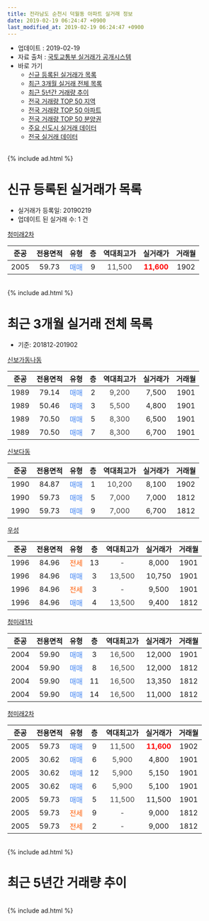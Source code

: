 ```yaml
---
title: 전라남도 순천시 덕월동 아파트 실거래 정보
date: 2019-02-19 06:24:47 +0900
last_modified_at: 2019-02-19 06:24:47 +0900
---
```


* 업데이트 : 2019-02-19
* 자료 출처 : [국토교통부 실거래가 공개시스템](http://rt.molit.go.kr)
* 바로 가기
    * [신규 등록된 실거래가 목록](#신규-등록된-실거래가-목록)
    * [최근 3개월 실거래 전체 목록](#최근-3개월-실거래-전체-목록)
    * [최근 5년간 거래량 추이](#최근-5년간-거래량-추이)
    * [전국 거래량 TOP 50 지역](https://inasie.github.io/apt-trade-info/최근-3개월-전국에서-가장-거래가-많이-발생한-지역)
    * [전국 거래량 TOP 50 아파트](https://inasie.github.io/apt-trade-info/최근-3개월-전국에서-가장-거래가-많이-발생한-아파트)
    * [전국 거래량 TOP 50 분양권](https://inasie.github.io/apt-trade-info/최근-3개월-전국에서-가장-거래가-많이-발생한-분양권)
    * [주요 신도시 실거래 데이터](https://inasie.github.io/apt-trade-info/주요-신도시)
    * [전국 실거래 데이터](https://inasie.github.io/apt-trade-info/전국)
<br>
{% include ad.html %}
<br>

# 신규 등록된 실거래가 목록
* 실거래가 등록일: 20190219
* 업데이트 된 실거래 수: 1 건


[청미래2차](https://search.naver.com/search.naver?query=%EC%A0%84%EB%9D%BC%EB%82%A8%EB%8F%84+%EC%88%9C%EC%B2%9C%EC%8B%9C+%EB%8D%95%EC%9B%94%EB%8F%99+%EC%B2%AD%EB%AF%B8%EB%9E%982%EC%B0%A8)

|준공|전용면적|유형|층|역대최고가|실거래가|거래월|
|:---:|:---:|:---:|:---:|:---:|:---:|:---:|
|2005|59.73|<span style="color:#4285f3">매매</span>|9|<span style="color:#444444">11,500</span>|<b><span style="color:#ff0000">11,600</span></b>|1902|


<br>
{% include ad.html %}
<br>

# 최근 3개월 실거래 전체 목록
* 기준: 201812-201902


[신보가동나동](https://search.naver.com/search.naver?query=%EC%A0%84%EB%9D%BC%EB%82%A8%EB%8F%84+%EC%88%9C%EC%B2%9C%EC%8B%9C+%EB%8D%95%EC%9B%94%EB%8F%99+%EC%8B%A0%EB%B3%B4%EA%B0%80%EB%8F%99%EB%82%98%EB%8F%99)

|준공|전용면적|유형|층|역대최고가|실거래가|거래월|
|:---:|:---:|:---:|:---:|:---:|:---:|:---:|
|1989|79.14|<span style="color:#4285f3">매매</span>|2|<span style="color:#444444">9,200</span>|7,500|1901|
|1989|50.46|<span style="color:#4285f3">매매</span>|3|<span style="color:#444444">5,500</span>|4,800|1901|
|1989|70.50|<span style="color:#4285f3">매매</span>|5|<span style="color:#444444">8,300</span>|6,500|1901|
|1989|70.50|<span style="color:#4285f3">매매</span>|7|<span style="color:#444444">8,300</span>|6,700|1901|

[신보다동](https://search.naver.com/search.naver?query=%EC%A0%84%EB%9D%BC%EB%82%A8%EB%8F%84+%EC%88%9C%EC%B2%9C%EC%8B%9C+%EB%8D%95%EC%9B%94%EB%8F%99+%EC%8B%A0%EB%B3%B4%EB%8B%A4%EB%8F%99)

|준공|전용면적|유형|층|역대최고가|실거래가|거래월|
|:---:|:---:|:---:|:---:|:---:|:---:|:---:|
|1990|84.87|<span style="color:#4285f3">매매</span>|1|<span style="color:#444444">10,200</span>|8,100|1902|
|1990|59.73|<span style="color:#4285f3">매매</span>|5|<span style="color:#444444">7,000</span>|7,000|1812|
|1990|59.73|<span style="color:#4285f3">매매</span>|9|<span style="color:#444444">7,000</span>|6,700|1812|

[우성](https://search.naver.com/search.naver?query=%EC%A0%84%EB%9D%BC%EB%82%A8%EB%8F%84+%EC%88%9C%EC%B2%9C%EC%8B%9C+%EB%8D%95%EC%9B%94%EB%8F%99+%EC%9A%B0%EC%84%B1)

|준공|전용면적|유형|층|역대최고가|실거래가|거래월|
|:---:|:---:|:---:|:---:|:---:|:---:|:---:|
|1996|84.96|<span style="color:#ff5a00">전세</span>|13|<span style="color:#444444">-</span>|8,000|1901|
|1996|84.96|<span style="color:#4285f3">매매</span>|3|<span style="color:#444444">13,500</span>|10,750|1901|
|1996|84.96|<span style="color:#ff5a00">전세</span>|3|<span style="color:#444444">-</span>|9,500|1901|
|1996|84.96|<span style="color:#4285f3">매매</span>|4|<span style="color:#444444">13,500</span>|9,400|1812|

[청미래1차](https://search.naver.com/search.naver?query=%EC%A0%84%EB%9D%BC%EB%82%A8%EB%8F%84+%EC%88%9C%EC%B2%9C%EC%8B%9C+%EB%8D%95%EC%9B%94%EB%8F%99+%EC%B2%AD%EB%AF%B8%EB%9E%981%EC%B0%A8)

|준공|전용면적|유형|층|역대최고가|실거래가|거래월|
|:---:|:---:|:---:|:---:|:---:|:---:|:---:|
|2004|59.90|<span style="color:#4285f3">매매</span>|3|<span style="color:#444444">16,500</span>|12,000|1901|
|2004|59.90|<span style="color:#4285f3">매매</span>|8|<span style="color:#444444">16,500</span>|12,000|1812|
|2004|59.90|<span style="color:#4285f3">매매</span>|11|<span style="color:#444444">16,500</span>|13,350|1812|
|2004|59.90|<span style="color:#4285f3">매매</span>|14|<span style="color:#444444">16,500</span>|11,000|1812|

[청미래2차](https://search.naver.com/search.naver?query=%EC%A0%84%EB%9D%BC%EB%82%A8%EB%8F%84+%EC%88%9C%EC%B2%9C%EC%8B%9C+%EB%8D%95%EC%9B%94%EB%8F%99+%EC%B2%AD%EB%AF%B8%EB%9E%982%EC%B0%A8)

|준공|전용면적|유형|층|역대최고가|실거래가|거래월|
|:---:|:---:|:---:|:---:|:---:|:---:|:---:|
|2005|59.73|<span style="color:#4285f3">매매</span>|9|<span style="color:#444444">11,500</span>|<b><span style="color:#ff0000">11,600</span></b>|1902|
|2005|30.62|<span style="color:#4285f3">매매</span>|6|<span style="color:#444444">5,900</span>|4,800|1901|
|2005|30.62|<span style="color:#4285f3">매매</span>|12|<span style="color:#444444">5,900</span>|5,150|1901|
|2005|30.62|<span style="color:#4285f3">매매</span>|6|<span style="color:#444444">5,900</span>|5,100|1901|
|2005|59.73|<span style="color:#4285f3">매매</span>|5|<span style="color:#444444">11,500</span>|11,500|1901|
|2005|59.73|<span style="color:#ff5a00">전세</span>|9|<span style="color:#444444">-</span>|9,000|1812|
|2005|59.73|<span style="color:#ff5a00">전세</span>|2|<span style="color:#444444">-</span>|9,000|1812|


<br>
{% include ad.html %}
<br>

# 최근 5년간 거래량 추이


<div style="width:100%;">
    <canvas id="deal_progress" height="200"></canvas>
</div>

<script>
new Chart(document.getElementById("deal_progress"), {
    type: 'line',
    data: {
        labels: ['201402','201403','201404','201405','201406','201407','201408','201409','201410','201411','201412','201501','201502','201503','201504','201505','201506','201507','201508','201509','201510','201511','201512','201601','201602','201603','201604','201605','201606','201607','201608','201609','201610','201611','201612','201701','201702','201703','201704','201705','201706','201707','201708','201709','201710','201711','201712','201801','201802','201803','201804','201805','201806','201807','201808','201809','201810','201811','201812','201901','201902'],
        datasets: [{
            label: '매매',
            pointRadius: 1,
            data: [7, 5, 7, 2, 7, 5, 4, 7, 5, 4, 5, 9, 2, 6, 9, 3, 12, 12, 8, 6, 6, 2, 3, 7, 13, 10, 12, 6, 9, 13, 9, 7, 8, 8, 5, 12, 8, 8, 8, 7, 7, 8, 8, 10, 4, 4, 5, 10, 4, 13, 8, 9, 4, 7, 13, 6, 7, 1, 6, 10, 2],
            borderColor: "rgba(255, 201, 14, 1)",
            backgroundColor: "rgba(255, 201, 14, 0.5)",
            fill: false,
            lineTension: 0
        },{
            label: '전월세',
            pointRadius: 1,
            data: [3, 4, 2, 4, 1, 2, 0, 2, 7, 1, 4, 4, 4, 2, 4, 4, 3, 3, 2, 2, 4, 1, 1, 4, 5, 1, 1, 4, 0, 2, 3, 2, 6, 1, 1, 0, 2, 3, 0, 3, 0, 3, 1, 0, 1, 1, 3, 1, 2, 0, 4, 2, 3, 2, 3, 2, 2, 3, 2, 2, 0],
            borderColor: "rgba(0, 141, 185, 1)",
            backgroundColor: "rgba(0, 141, 185, 0.5)",
            fill: false,
            lineTension: 0
        }
        ]
    },
    options: {
        responsive: true,
        title: {
            display: false
        },
        tooltips: {
            mode: 'index',
            intersect: false
        },
        hover: {
            mode: 'nearest',
            intersect: true
        },
        scales: {
            xAxes: [{
                display: true,
                scaleLabel: {
                    display: true,
                    labelString: '년/월'
                }
            }],
            yAxes: [{
                display: true,
                ticks: {
                    suggestedMin: 0,
                },
                scaleLabel: {
                    display: true,
                    labelString: '실거래 수'
                }
            }]
        }
    }
});

</script>


<br>
{% include ad.html %}
<br>

